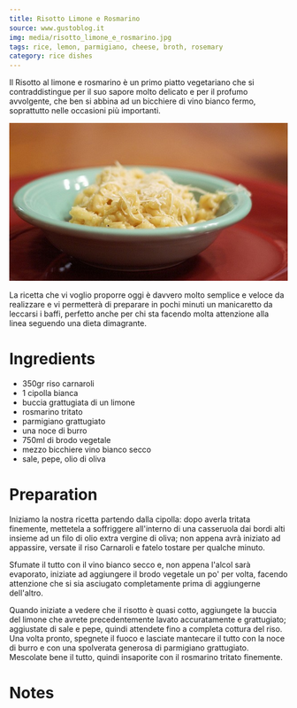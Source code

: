 ```yaml
---
title: Risotto Limone e Rosmarino
source: www.gustoblog.it
img: media/risotto_limone_e_rosmarino.jpg
tags: rice, lemon, parmigiano, cheese, broth, rosemary
category: rice dishes
---
```


Il Risotto al limone e rosmarino è un primo piatto vegetariano che si contraddistingue per il suo sapore molto delicato e per il profumo avvolgente, che ben si abbina ad un bicchiere di vino bianco fermo, soprattutto nelle occasioni più importanti.

![Risotto Limone e Rosmarino](media/risotto_limone_e_rosmarino.jpg)

La ricetta che vi voglio proporre oggi è davvero molto semplice e veloce da realizzare e vi permetterà di preparare in pochi minuti un manicaretto da leccarsi i baffi, perfetto anche per chi sta facendo molta attenzione alla linea seguendo una dieta dimagrante.

Ingredients
===========

* 350gr riso carnaroli
* 1 cipolla bianca
* buccia grattugiata di un limone
* rosmarino tritato
* parmigiano grattugiato
* una noce di burro
* 750ml di brodo vegetale
* mezzo bicchiere vino bianco secco
* sale, pepe, olio di oliva

Preparation
===========

Iniziamo la nostra ricetta partendo dalla cipolla: dopo averla tritata finemente, mettetela a soffriggere all'interno di una casseruola dai bordi alti insieme ad un filo di olio extra vergine di oliva; non appena avrà iniziato ad appassire, versate il riso Carnaroli e fatelo tostare per qualche minuto.

Sfumate il tutto con il vino bianco secco e, non appena l'alcol sarà evaporato, iniziate ad aggiungere il brodo vegetale un po' per volta, facendo attenzione che si sia asciugato completamente prima di aggiungerne dell'altro.

Quando iniziate a vedere che il risotto è quasi cotto, aggiungete la buccia del limone che avrete precedentemente lavato accuratamente e grattugiato; aggiustate di sale e pepe, quindi attendete fino a completa cottura del riso. Una volta pronto, spegnete il fuoco e lasciate mantecare il tutto con la noce di burro e con una spolverata generosa di parmigiano grattugiato. Mescolate bene il tutto, quindi insaporite con il rosmarino tritato finemente.

Notes
=====
